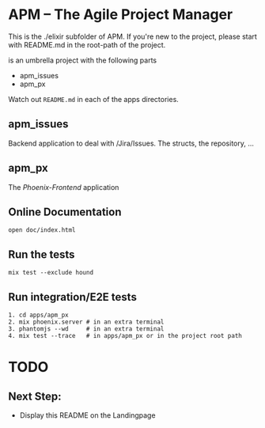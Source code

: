 # APM – The Agile Project Manager

This is the ./elixir subfolder of APM.
If you're new to the project, please start with README.md in the root-path
of the project.

is an umbrella project with the following parts

  * apm_issues
  * apm_px

Watch out `README.md` in each of the apps directories.

## apm_issues

Backend application to deal with /Jira/Issues. The structs, the repository, ...

## apm_px

The _Phoenix-Frontend_ application

## Online Documentation

    open doc/index.html

## Run the tests

    mix test --exclude hound

## Run integration/E2E tests

    1. cd apps/apm_px
    2. mix phoenix.server # in an extra terminal
    3. phantomjs --wd     # in an extra terminal
    4. mix test --trace   # in apps/apm_px or in the project root path


# TODO
## Next Step:

  * Display this README on the Landingpage
